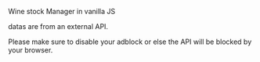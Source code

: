 Wine stock Manager in vanilla JS 

datas are from an external API.

Please make sure to disable your adblock or else the API will be blocked by your browser.

